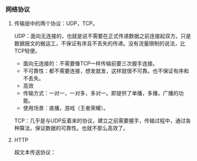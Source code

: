 ### 网络协议

1. 传输层中的两个协议：UDP，TCP。

   UDP：面向无连接的，也就是说不需要在正式传递数据之前连接起双方。只是数据报文的搬运工，不保证有序且不丢失的传递。没有流量限制的说法，比TCP轻便。

   - 面向无连接的：不需要像TCP一样传输前要三次握手连接。
   - 不可靠性：都不需要连接，想发就发，这样就很不可靠。也不保证有序和不丢失。
   - 高效
   - 传输方式：一对一，一对多，多对一。即提供了单播，多播，广播的功能。
   - 使用场景：直播，游戏（王者荣耀）。

   TCP：几乎是与UDP反着来的协议，建立之前需要握手，传输过程中，通过各种算法，保证数据的可靠性。也就不那么高效了。

2. HTTP

   超文本传送协议：

